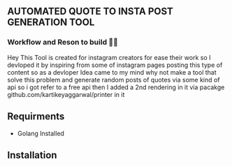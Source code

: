 ## AUTOMATED QUOTE TO INSTA POST GENERATION TOOL
### Workflow and Reson to build 👨‍💻
Hey This Tool is created for instagram creators for ease their work so I devloped it by inspiring from some of instagram pages posting this type of content so as a devloper Idea came to my mind why not make a tool that solve this problem and generate random posts of quotes via some kind of api so i got refer to a free api then I added a 2nd rendering in it via pacakge github.com/kartikeyaggarwal/printer in it 

## Requirments 
- Golang Installed

##  Installation

